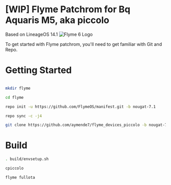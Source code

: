 # [WIP] Flyme Patchrom for Bq Aquaris M5, aka piccolo
Based on LineageOS 14.1
![Flyme 6 Logo](https://raw.githubusercontent.com/NESPTechnology/FlymeOS_devices_P8Lite/android-6.0/images/flyme.png)


To get started with Flyme patchrom, you'll need to get familiar with Git and Repo. 

# Getting Started

```bash

mkdir flyme

cd flyme

repo init -u https://github.com/FlymeOS/manifest.git -b nougat-7.1

repo sync -c -j4

git clone https://github.com/aymende7/flyme_devices_piccolo -b nougat-7.1 devices/piccolo
```

# Build
```bash
. build/envsetup.sh  

cpiccolo

flyme fullota
```
